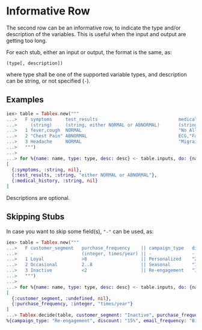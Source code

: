 # Informative Row

The second row can be an informative row, to indicate the type and/or description of the variables.
This is useful when the input and output are getting too long.

For each stub, either an input or output, the format is the same, as:

```
(type[, description])
```

where type shall be one of the supported variable types, and description can be string,
or not specified (`-`).

## Examples

``` elixir
iex> table = Tablex.new("""
...>   F symptoms     test_results                              medical_history                  || treatment medication   follow_up
...>     (string)     (string, either NORMAL or ABNORMAL)       (string)                         || (string)  (string)     (integer, in weeks)
...>   1 fever,cough  NORMAL                                    "No Allergies"                   || Rest      OTC          2
...>   2 "Chest Pain" ABNORMAL                                  ECG,"Family Hx of Heart Disease" || Hospital  Prescription 1
...>   3 Headache     NORMAL                                    "Migraine Hx"                    || Rest      Prescription 3
...>   """)
...>
...> for %{name: name, type: type, desc: desc} <- table.inputs, do: {name, type, desc}
[
  {:symptoms, :string, nil},
  {:test_results, :string, "either NORMAL or ABNORMAL"},
  {:medical_history, :string, nil}
]
```

Descriptions are optional.

## Skipping Stubs

In case you want to skip some field(s), `"-"` can be used, as:

``` elixir
iex> table = Tablex.new("""
...>   F customer_segment   purchase_frequency    || campaign_type   discount   email_frequency
...>     -                  (integer, times/year) || -               -          -
...>   1 Loyal              >8                    || Personalized    "20%"      Monthly
...>   2 Occasional         2..8                  || Seasonal        "10%"      Quarterly
...>   3 Inactive           <2                    || Re-engagement   "15%"      Biannually
...>   """)
...>
...> for %{name: name, type: type, desc: desc} <- table.inputs, do: {name, type, desc}
[
  {:customer_segment, :undefined, nil},
  {:purchase_frequency, :integer, "times/year"}
]
...> Tablex.decide(table, customer_segment: "Inactive", purchase_frequency: 1)
%{campaign_type: "Re-engagement", discount: "15%", email_frequency: "Biannually"}
```
